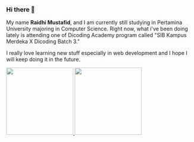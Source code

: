### Hi there 👋

My name **Raidhi Mustafid**, and I am currently still studying in Pertamina University majoring in Computer Science.
Right now, what i've been doing lately is attending one of Dicoding Academy program called "SIB Kampus Merdeka X Dicoding Batch 3."

I really love learning new stuff especially in web development and I hope I will keep doing it in the future.


<p align="left">
<a href="https://github.com/raidymr">
  <img height="180em" src="https://github-readme-stats-eight-theta.vercel.app/api?username=raidymr&show_icons=true&theme=algolia&include_all_commits=true&count_private=true"/>
  <img height="180em" src="https://github-readme-stats-eight-theta.vercel.app/api/top-langs/?username=raidymr&layout=compact&langs_count=8&theme=algolia"/>
</a>
</p>
